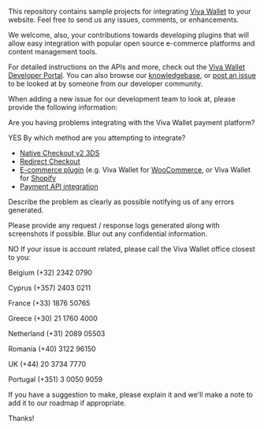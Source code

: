 This repository contains sample projects for integrating [Viva Wallet](https://www.vivapayments.com) to your website. Feel free to send us any issues, comments, or enhancements.

We welcome, also, your contributions towards developing plugins that will allow easy integration with popular open source e-commerce platforms and content management tools.

For detailed instructions on the APIs and more, check out the [Viva Wallet Developer Portal](https://developer.vivawallet.com). You can also browse our [knowledgebase](https://help.vivawallet.com/hc/en-us), or [post an issue](https://github.com/VivaPayments/API/issues) to be looked at by someone from our developer community.

When adding a new issue for our development team to look at, please provide the following information:

Are you having problems integrating with the Viva Wallet payment platform?

YES
By which method are you attempting to integrate?

- [Native Checkout v2 3DS](https://developer.vivawallet.com/online-checkouts/native-checkout-v2/)
- [Redirect Checkout](https://developer.vivawallet.com/online-checkouts/redirect-checkout/)
- [E-commerce plugin](https://developer.vivawallet.com/e-commerce-plugins/) (e.g. Viva Wallet for [WooCommerce](https://developer.vivawallet.com/e-commerce-plugins/woocommerce/), or Viva Wallet for [Shopify](https://developer.vivawallet.com/e-commerce-plugins/shopify/)
- [Payment API integration](https://developer.vivawallet.com/api-reference-guide/payment-api/)

Describe the problem as clearly as possible notifying us of any errors generated.

Please provide any request / response logs generated along with screenshots if possible. Blur out any confidential information.

NO
If your issue is account related, please call the Viva Wallet office closest to you:

Belgium
(+32) 2342 0790

Cyprus
(+357) 2403 0211

France
(+33) 1876 50765

Greece
(+30) 21 1760 4000

Netherland
(+31) 2089 05503

Romania
(+40) 3122 96150

UK
(+44) 20 3734 7770

Portugal
(+351) 3 0050 9059

If you have a suggestion to make, please explain it and we'll make a note to add it to our roadmap if appropriate.

Thanks!
